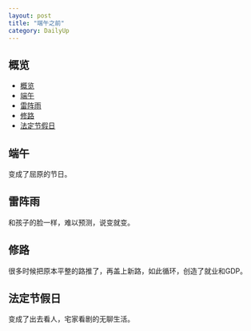 ```yaml
---
layout: post
title: "端午之前"
category: DailyUp
---
```


## 概览
- [概览](#概览)
- [端午](#端午)
- [雷阵雨](#雷阵雨)
- [修路](#修路)
- [法定节假日](#法定节假日)

## 端午

变成了屈原的节日。

## 雷阵雨

和孩子的脸一样，难以预测，说变就变。

## 修路

很多时候把原本平整的路推了，再盖上新路，如此循环，创造了就业和GDP。

## 法定节假日

变成了出去看人，宅家看剧的无聊生活。